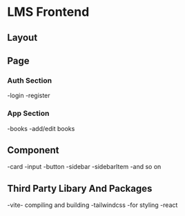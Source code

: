 # LMS Frontend 

## Layout

## Page

### Auth Section
-login
-register

### App Section

-books
-add/edit books


## Component
-card
-input
-button
-sidebar
-sidebarItem
-and so on

## Third Party Libary And Packages
-vite- compiling and building
-tailwindcss -for styling 
-react


